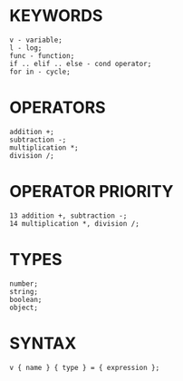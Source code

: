 # KEYWORDS
	v - variable;
	l - log;
	func - function;
	if .. elif .. else - cond operator;
	for in - cycle;

# OPERATORS
	addition +;
	subtraction -;
	multiplication *;
	division /;

# OPERATOR PRIORITY
	13 addition +, subtraction -;
	14 multiplication *, division /;

# TYPES
	number;
	string;
	boolean;
	object;

# SYNTAX
	v { name } { type } = { expression };
